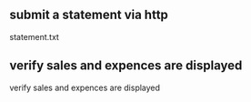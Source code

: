 ## submit a statement via http
statement.txt

## verify sales and expences are displayed
verify sales and expences are displayed

